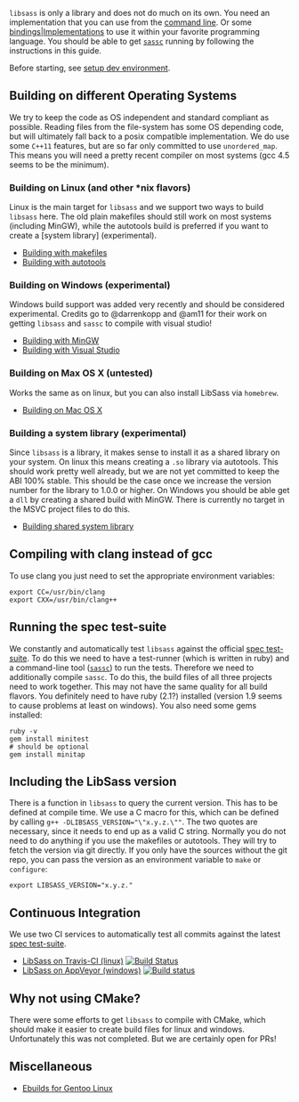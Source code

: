 `libsass` is only a library and does not do much on its own. You need an implementation that you can use from the [command line](https://github.com/sass/sassc). Or some [bindings|Implementations](implementations.md) to use it within your favorite programming language. You should be able to get [`sassc`](https://github.com/sass/sassc) running by following the instructions in this guide.

Before starting, see [setup dev environment](setup-environment.md).

Building on different Operating Systems
---------------------------------------

We try to keep the code as OS independent and standard compliant as possible. Reading files from the file-system has some OS depending code, but will ultimately fall back to a posix compatible implementation. We do use some `C++11` features, but are so far only committed to use `unordered_map`. This means you will need a pretty recent compiler on most systems (gcc 4.5 seems to be the minimum).

### Building on Linux (and other \*nix flavors)

Linux is the main target for `libsass` and we support two ways to build `libsass` here. The old plain makefiles should still work on most systems (including MinGW), while the autotools build is preferred if you want to create a \[system library\] (experimental).

-   [Building with makefiles](build-with-makefiles.md)
-   [Building with autotools](build-with-autotools.md)

### Building on Windows (experimental)

Windows build support was added very recently and should be considered experimental. Credits go to <span class="citation" data-cites="darrenkopp">@darrenkopp</span> and <span class="citation" data-cites="am11">@am11</span> for their work on getting `libsass` and `sassc` to compile with visual studio!

-   [Building with MinGW](build-with-mingw.md)
-   [Building with Visual Studio](build-with-visual-studio.md)

### Building on Max OS X (untested)

Works the same as on linux, but you can also install LibSass via `homebrew`.

-   [Building on Mac OS X](build-on-darwin.md)

### Building a system library (experimental)

Since `libsass` is a library, it makes sense to install it as a shared library on your system. On linux this means creating a `.so` library via autotools. This should work pretty well already, but we are not yet committed to keep the ABI 100% stable. This should be the case once we increase the version number for the library to 1.0.0 or higher. On Windows you should be able get a `dll` by creating a shared build with MinGW. There is currently no target in the MSVC project files to do this.

-   [Building shared system library](build-shared-library.md)

Compiling with clang instead of gcc
-----------------------------------

To use clang you just need to set the appropriate environment variables:

    export CC=/usr/bin/clang
    export CXX=/usr/bin/clang++

Running the spec test-suite
---------------------------

We constantly and automatically test `libsass` against the official [spec test-suite](https://github.com/sass/sass-spec). To do this we need to have a test-runner (which is written in ruby) and a command-line tool ([`sassc`](https://github.com/sass/sassc)) to run the tests. Therefore we need to additionally compile `sassc`. To do this, the build files of all three projects need to work together. This may not have the same quality for all build flavors. You definitely need to have ruby (2.1?) installed (version 1.9 seems to cause problems at least on windows). You also need some gems installed:

    ruby -v
    gem install minitest
    # should be optional
    gem install minitap

Including the LibSass version
-----------------------------

There is a function in `libsass` to query the current version. This has to be defined at compile time. We use a C macro for this, which can be defined by calling `g++ -DLIBSASS_VERSION="\"x.y.z.\""`. The two quotes are necessary, since it needs to end up as a valid C string. Normally you do not need to do anything if you use the makefiles or autotools. They will try to fetch the version via git directly. If you only have the sources without the git repo, you can pass the version as an environment variable to `make` or `configure`:

    export LIBSASS_VERSION="x.y.z."

Continuous Integration
----------------------

We use two CI services to automatically test all commits against the latest [spec test-suite](https://github.com/sass/sass-spec).

-   [LibSass on Travis-CI (linux)](https://github.com/sass/libsass/blob/master/.travis.yml) [![Build Status](https://travis-ci.org/sass/libsass.png?branch=master)](https://travis-ci.org/sass/libsass)
-   [LibSass on AppVeyor (windows)](https://github.com/sass/libsass/blob/master/appveyor.yml) [![Build status](https://ci.appveyor.com/api/projects/status/github/sass/libsass?svg=true)](https://ci.appveyor.com/project/mgreter/libsass-513/branch/master)

Why not using CMake?
--------------------

There were some efforts to get `libsass` to compile with CMake, which should make it easier to create build files for linux and windows. Unfortunately this was not completed. But we are certainly open for PRs!

Miscellaneous
-------------

-   [Ebuilds for Gentoo Linux](build-on-gentoo.md)
